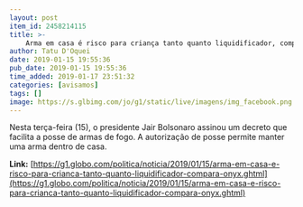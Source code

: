 ```yaml
---
layout: post
item_id: 2458214115
title: >-
    Arma em casa é risco para criança tanto quanto liquidificador, compara Onyx
author: Tatu D'Oquei
date: 2019-01-15 19:55:36
pub_date: 2019-01-15 19:55:36
time_added: 2019-01-17 23:51:32
categories: [avisamos]
tags: []
image: https://s.glbimg.com/jo/g1/static/live/imagens/img_facebook.png
---
```


Nesta terça-feira (15), o presidente Jair Bolsonaro assinou um decreto que facilita a posse de armas de fogo. A autorização de posse permite manter uma arma dentro de casa.

**Link:** [https://g1.globo.com/politica/noticia/2019/01/15/arma-em-casa-e-risco-para-crianca-tanto-quanto-liquidificador-compara-onyx.ghtml](https://g1.globo.com/politica/noticia/2019/01/15/arma-em-casa-e-risco-para-crianca-tanto-quanto-liquidificador-compara-onyx.ghtml)

